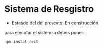 <h1> Sistema de Resgistro</h1>

- Estasdo del del proyevto: En construcción. 

para ejecutar el sistemna debes poner: 

```npm instal rect```
